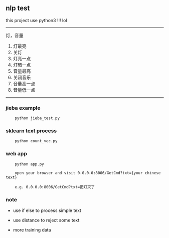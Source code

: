 ## nlp test

this project use python3 !!! lol

---------

灯，音量
1. 灯最亮
2. 关灯
3. 灯亮一点
4. 灯暗一点
5. 音量最高
6. 关闭音乐
7. 音量高一点
8. 音量低一点

---------

### jieba example

        python jieba_test.py

### sklearn text process

        python count_vec.py

### web app

        python app.py

        open your browser and visit 0.0.0.0:8006/GetCmd?txt={your chinese text}

        e.g. 0.0.0.0:8006/GetCmd?txt=把灯灭了

### note

* use if else to process simple text

* use distance to reject some text

* more training data